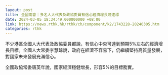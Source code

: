 ```yaml
---
layout: post
title: 全國兩會｜多名人大代表及政協委員有信心經濟增長可達標
date: 2024-03-05 18:34:49.000000000 +08:00
link: https://news.rthk.hk/rthk/ch/component/k2/1743228-20240305.htm
categories: rthk
---
```


不少港區全國人大代表及政協委員都說，有信心中央可達到預期5%左右的經濟增長目標。全國人大常委李慧琼說，政府在經濟不容易下，仍繼續堅持高質量發展，對國家未來發展充滿信心。

全國政協常委唐英年說，國家經濟穩健增長，形容5%的目標務實。

